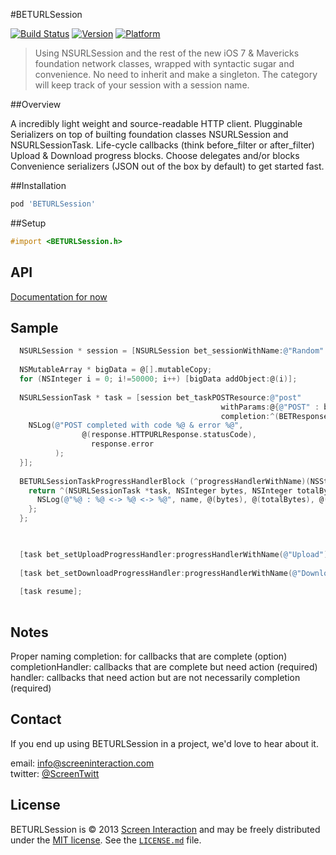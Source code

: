 #BETURLSession


[![Build Status](https://travis-ci.org/etalio/BETURLSession.png?branch=master)](https://travis-ci.org/screeninteraction/BETURLSession)
[![Version](https://cocoapod-badges.herokuapp.com/v/BETURLSession/badge.png)](http://cocoadocs.org/docsets/BETURLSession)
[![Platform](https://cocoapod-badges.herokuapp.com/p/BETURLSession/badge.png)](http://cocoadocs.org/docsets/BETURLSession)

> Using NSURLSession and the rest of the new iOS 7 & Mavericks foundation network classes, wrapped with syntactic sugar and convenience. 
No need to inherit and make a singleton. The category will keep track of your session with a session name. 



##Overview

A incredibly light weight and source-readable HTTP client. 
Plugginable Serializers on top of builting foundation classes NSURLSession and NSURLSessionTask.
Life-cycle callbacks (think before_filter or after_filter) 
Upload & Download progress blocks. 
Choose delegates and/or blocks
Convenience serializers (JSON out of the box by default) to get started fast. 



##Installation

```ruby
pod 'BETURLSession'
```


##Setup

```objective-c
#import <BETURLSession.h>
```


## API
[Documentation for now](https://github.com/screeninteraction/BETURLSession/blob/develop/BETURLSession/NSURLSession%2BBETURLSession.h#L35-L36)


## Sample
```objective-c
  NSURLSession * session = [NSURLSession bet_sessionWithName:@"Random" baseURLString:@"http://httpbin.org"];
  
  NSMutableArray * bigData = @[].mutableCopy;
  for (NSInteger i = 0; i!=50000; i++) [bigData addObject:@(i)];
  
  NSURLSessionTask * task = [session bet_taskPOSTResource:@"post" 
                                               withParams:@{@"POST" : bigData} 
                                               completion:^(BETResponse *response) {
    NSLog(@"POST completed with code %@ & error %@", 
                @(response.HTTPURLResponse.statusCode), 
                  response.error
          );
  }];
  
  BETURLSessionTaskProgressHandlerBlock (^progressHandlerWithName)(NSString *) = ^BETURLSessionTaskProgressHandlerBlock(NSString * name) {
    return ^(NSURLSessionTask *task, NSInteger bytes, NSInteger totalBytes, NSInteger totalBytesExpected) {
      NSLog(@"%@ : %@ <-> %@ <-> %@", name, @(bytes), @(totalBytes), @(totalBytesExpected));
    };
  };


  
  [task bet_setUploadProgressHandler:progressHandlerWithName(@"Upload")];
  
  [task bet_setDownloadProgressHandler:progressHandlerWithName(@"Download")];
  
  [task resume];
  
```


## Notes
Proper naming
completion: for callbacks that are complete (option)
completionHandler: callbacks that are complete but need action (required)
handler: callbacks that need action but are not necessarily completion (required)


Contact
-------

If you end up using BETURLSession in a project, we'd love to hear about it.

email: [info@screeninteraction.com](mailto:contact@screeninteraction.com)  
twitter: [@ScreenTwitt](https://twitter.com/ScreenTwitt)

## License

BETURLSession is © 2013 [Screen Interaction](http://www.github.com/screeninteraction) and may be freely
distributed under the [MIT license](http://opensource.org/licenses/MIT).
See the [`LICENSE.md`](https://github.com/screeninteraction/BETURLSession/blob/master/LICENSE.md) file.
